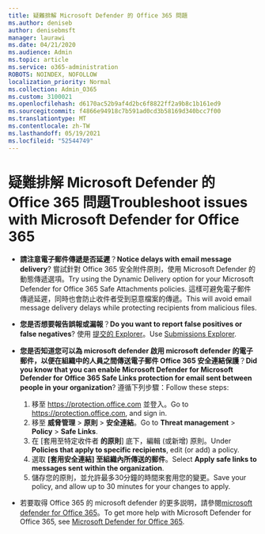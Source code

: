 ```yaml
---
title: 疑難排解 Microsoft Defender 的 Office 365 問題
ms.author: deniseb
author: denisebmsft
manager: laurawi
ms.date: 04/21/2020
ms.audience: Admin
ms.topic: article
ms.service: o365-administration
ROBOTS: NOINDEX, NOFOLLOW
localization_priority: Normal
ms.collection: Admin_O365
ms.custom: 3100021
ms.openlocfilehash: d6170ac52b9af4d2bc6f8822ff2a9b8c1b161ed9
ms.sourcegitcommit: f4866e94918c7b591ad0cd3b58169d340bcc7f00
ms.translationtype: MT
ms.contentlocale: zh-TW
ms.lasthandoff: 05/19/2021
ms.locfileid: "52544749"
---
```

# <a name="troubleshoot-issues-with-microsoft-defender-for-office-365"></a><span data-ttu-id="61f76-102">疑難排解 Microsoft Defender 的 Office 365 問題</span><span class="sxs-lookup"><span data-stu-id="61f76-102">Troubleshoot issues with Microsoft Defender for Office 365</span></span>

- <span data-ttu-id="61f76-103">**請注意電子郵件傳遞是否延遲**？</span><span class="sxs-lookup"><span data-stu-id="61f76-103">**Notice delays with email message delivery**?</span></span> <span data-ttu-id="61f76-104">嘗試針對 Office 365 安全附件原則，使用 Microsoft Defender 的動態傳遞選項。</span><span class="sxs-lookup"><span data-stu-id="61f76-104">Try using the Dynamic Delivery option for your Microsoft Defender for Office 365 Safe Attachments policies.</span></span> <span data-ttu-id="61f76-105">這樣可避免電子郵件傳遞延遲，同時也會防止收件者受到惡意檔案的傳遞。</span><span class="sxs-lookup"><span data-stu-id="61f76-105">This will avoid email message delivery delays while protecting recipients from malicious files.</span></span>
- <span data-ttu-id="61f76-106">**您是否想要報告誤報或漏報**？</span><span class="sxs-lookup"><span data-stu-id="61f76-106">**Do you want to report false positives or false negatives**?</span></span> <span data-ttu-id="61f76-107">使用 [提交的 Explorer](https://protection.office.com/reportsubmission)。</span><span class="sxs-lookup"><span data-stu-id="61f76-107">Use [Submissions Explorer](https://protection.office.com/reportsubmission).</span></span>
- <span data-ttu-id="61f76-108">**您是否知道您可以為 microsoft defender 啟用 microsoft defender 的電子郵件，以便在組織中的人員之間傳送電子郵件 Office 365 安全連結保護**？</span><span class="sxs-lookup"><span data-stu-id="61f76-108">**Did you know that you can enable Microsoft Defender for Microsoft Defender for Office 365 Safe Links protection for email sent between people in your organization**?</span></span> <span data-ttu-id="61f76-109">遵循下列步驟：</span><span class="sxs-lookup"><span data-stu-id="61f76-109">Follow these steps:</span></span>
    1. <span data-ttu-id="61f76-110">移至 https://protection.office.com 並登入。</span><span class="sxs-lookup"><span data-stu-id="61f76-110">Go to https://protection.office.com, and sign in.</span></span>
    2. <span data-ttu-id="61f76-111">移至 **威脅管理**  >  **原則**  >  **安全連結**。</span><span class="sxs-lookup"><span data-stu-id="61f76-111">Go to **Threat management** > **Policy** > **Safe Links**.</span></span>
    3. <span data-ttu-id="61f76-112">在 [套用至特定收件者 **的原則**] 底下，編輯 (或新增) 原則。</span><span class="sxs-lookup"><span data-stu-id="61f76-112">Under **Policies that apply to specific recipients**, edit (or add) a policy.</span></span>
    4. <span data-ttu-id="61f76-113">選取 **[套用安全連結] 至組織內所傳送的郵件**。</span><span class="sxs-lookup"><span data-stu-id="61f76-113">Select **Apply safe links to messages sent within the organization**.</span></span>
    5. <span data-ttu-id="61f76-114">儲存您的原則，並允許最多30分鐘的時間來套用您的變更。</span><span class="sxs-lookup"><span data-stu-id="61f76-114">Save your policy, and allow up to 30 minutes for your changes to apply.</span></span>

- <span data-ttu-id="61f76-115">若要取得 Office 365 的 microsoft defender 的更多説明，請參閱[microsoft defender for Office 365](/microsoft-365/security/office-365-security/office-365-atp)。</span><span class="sxs-lookup"><span data-stu-id="61f76-115">To get more help with Microsoft Defender for Office 365, see [Microsoft Defender for Office 365](/microsoft-365/security/office-365-security/office-365-atp).</span></span>
